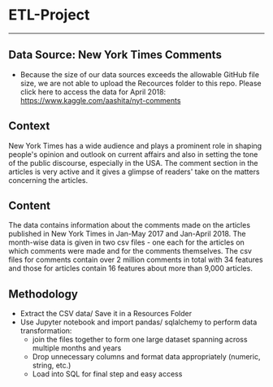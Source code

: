 # ETL-Project
---

Data Source:  New York Times Comments 
---

 * Because the size of our data sources exceeds the allowable GitHub file size, we are not able to upload the Recources folder to this repo. Please click here to access the data for April 2018: https://www.kaggle.com/aashita/nyt-comments  

Context
---
New York Times has a wide audience and plays a prominent role in shaping people's opinion and outlook on current affairs and also in setting the tone of the public discourse, especially in the USA. The comment section in the articles is very active and it gives a glimpse of readers' take on the matters concerning the articles.

Content
---
The data contains information about the comments made on the articles published in New York Times in Jan-May 2017 and Jan-April 2018. The month-wise data is given in two csv files - one each for the articles on which comments were made and for the comments themselves. The csv files for comments contain over 2 million comments in total with 34 features and those for articles contain 16 features about more than 9,000 articles.

Methodology
---

  * Extract the CSV data/ Save it in a Resources Folder 
  * Use Jupyter notebook and import pandas/ sqlalchemy to perform data transformation:
      * join the files together to  form one large dataset spanning across multiple months and years
      * Drop unnecessary columns and format data appropriately (numeric, string, etc.)
      * Load into SQL for final step and easy access

